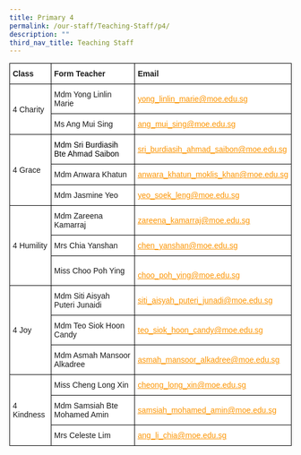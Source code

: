 ```yaml
---
title: Primary 4
permalink: /our-staff/Teaching-Staff/p4/
description: ""
third_nav_title: Teaching Staff
---
```

<style type="text/css">
.tg  {border-collapse:collapse;border-spacing:0;margin:0px auto;}
.tg td{border-color:black;border-style:solid;border-width:1px;font-family:Arial, sans-serif;font-size:14px;
  overflow:hidden;padding:10px 5px;word-break:normal;}
.tg th{border-color:black;border-style:solid;border-width:1px;font-family:Arial, sans-serif;font-size:14px;
  font-weight:normal;overflow:hidden;padding:10px 5px;word-break:normal;}
.tg .tg-sce8{background-color:#FFF;color:#FC9400;text-align:left;text-decoration:underline;vertical-align:middle}
.tg .tg-8rcp{background-color:#FFF;font-weight:bold;text-align:left;vertical-align:middle}
.tg .tg-zr06{background-color:#FFF;text-align:left;vertical-align:middle}
.tg .tg-794o{background-color:#FFF;color:#F93;text-align:left;text-decoration:underline;vertical-align:middle}
</style>
<table class="tg">
<tbody>
  <tr>
    <td class="tg-8rcp">Class</td>
    <td class="tg-8rcp">Form Teacher</td>
    <td class="tg-8rcp">Email</td>
  </tr>
  <tr>
    <td class="tg-zr06" rowspan="2">4 Charity</td>
    <td class="tg-zr06">Mdm Yong Linlin Marie</td>
    <td class="tg-794o"><a href="mailto:yong_linlin_marie@moe.edu.sg"><span style="text-decoration:underline;color:#FC9400">yong_linlin_marie@moe.edu.sg</span></a></td>
  </tr>
  <tr>
    <td class="tg-zr06">Ms Ang Mui Sing</td>
    <td class="tg-794o"><a href="mailto:ang_mui_sing@moe.edu.sg"><span style="text-decoration:underline;color:#FC9400">ang_mui_sing@moe.edu.sg</span></a><br></td>
  </tr>
  <tr>
    <td class="tg-zr06" rowspan="3">4 Grace</td>
    <td class="tg-zr06"><span style="color:#000">Mdm Sri Burdiasih Bte Ahmad Saibon</span></td>
    <td class="tg-zr06"><a href="mailto:sri_burdiasih_ahmad_saibon@moe.edu.sg"><span style="text-decoration:underline;color:#FC9400">sri_burdiasih_ahmad_saibon@moe.edu.sg</span></a></td>
  </tr>
  <tr>
    <td class="tg-zr06">Mdm Anwara Khatun</td>
    <td class="tg-794o"><a href="mailto:anwara_khatun_moklis_khan@moe.edu.sg%20"><span style="text-decoration:underline;color:#FC9400">anwara_khatun_moklis_khan@moe.edu.sg</span></a></td>
  </tr>
  <tr>
    <td class="tg-zr06"><span style="color:inherit;background-color:transparent"> Mdm Jasmine Yeo</span></td>
    <td class="tg-zr06"><span style="color:inherit;background-color:transparent"> </span><a href="mailto:yeo_soek_leng@moe.edu.sg"><span style="text-decoration:underline;color:#FC9400">yeo_soek_leng@moe.edu.sg</span></a></td>
  </tr>
  <tr>
    <td class="tg-zr06" rowspan="3">4 Humility</td>
    <td class="tg-zr06">Mdm Zareena Kamarraj</td>
    <td class="tg-zr06"><a href="mailto:zareena_kamarraj@moe.edu.sg"><span style="text-decoration:underline;color:#FC9400">zareena_kamarraj@moe.edu.sg</span></a></td>
  </tr>
  <tr>
    <td class="tg-zr06">Mrs Chia Yanshan</td>
    <td class="tg-zr06"><a href="mailto:chen_yanshan@moe.edu.sg"><span style="text-decoration:underline;color:#FC9400">chen_yanshan@moe.edu.sg</span></a></td>
  </tr>
  <tr>
    <td class="tg-zr06">Miss Choo Poh Ying</td>
    <td class="tg-zr06"><br><a href="mailto:choo_poh_ying@moe.edu.sg"><span style="text-decoration:underline;color:#FC9400">choo_poh_ying@moe.edu.sg</span></a></td>
  </tr>
  <tr>
    <td class="tg-zr06" rowspan="3">4 Joy</td>
    <td class="tg-zr06">Mdm Siti Aisyah Puteri Junaidi</td>
    <td class="tg-794o"><a href="mailto:siti_aisyah_puteri_junadi@moe.edu.sg"><span style="text-decoration:underline;color:#FC9400">siti_aisyah_puteri_junadi@moe.edu.sg</span></a></td>
  </tr>
  <tr>
    <td class="tg-zr06">Mdm Teo Siok Hoon Candy</td>
    <td class="tg-sce8"><a href="mailto:teo_siok_hoon_candy@moe.edu.sg"><span style="text-decoration:underline;color:#FC9400">teo_siok_hoon_candy@moe.edu.sg</span></a><br></td>
  </tr>
  <tr>
    <td class="tg-zr06">Mdm Asmah Mansoor Alkadree</td>
    <td class="tg-794o"><a href="mailto:asmah_mansoor_alkadree@moe.edu.sg"><span style="text-decoration:underline;color:#FC9400">asmah_mansoor_alkadree@moe.edu.sg</span></a></td>
  </tr>
  <tr>
    <td class="tg-zr06" rowspan="3">4 Kindness</td>
    <td class="tg-zr06">Miss Cheng Long Xin</td>
    <td class="tg-zr06"><a href="mailto:cheong_long_xin@moe.edu.sg"><span style="text-decoration:underline;color:#FC9400">cheong_long_xin@moe.edu.sg</span></a></td>
  </tr>
  <tr>
    <td class="tg-zr06">Mdm Samsiah Bte Mohamed Amin</td>
    <td class="tg-zr06"><a href="mailto:samsiah_mohamed_amin@moe.edu.sg"><span style="text-decoration:underline;color:#FC9400">samsiah_mohamed_amin@moe.edu.sg</span></a><br></td>
  </tr>
  <tr>
    <td class="tg-zr06">Mrs Celeste Lim</td>
    <td class="tg-zr06"><a href="mailto:ang_li_chia@moe.edu.sg"><span style="text-decoration:underline;color:#FC9400">ang_li_chia@moe.edu.sg</span></a></td>
  </tr>
</tbody>
</table>